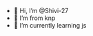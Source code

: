 - 👋 Hi, I’m @Shivi-27
- 👀 I’m from knp
- 🌱 I’m currently learning js


<!---
Shivi-27/Shivi-27 is a ✨ special ✨ repository because its `README.md` (this file) appears on your GitHub profile.
You can click the Preview link to take a look at your changes.
--->

